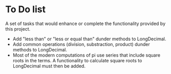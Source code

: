 # To Do list
A set of tasks that would enhance or complete the functionality provided by this project.

- Add "less than" or "less or equal than" dunder methods to LongDecimal.
- Add common operations (division, substraction, product) dunder methods to LongDecimal.
- Most of the modern computations of pi use series that include square roots in the terms. A functionality to calculate square roots to LongDecimal must then be added.
